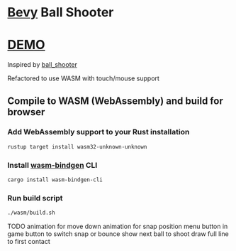 # [Bevy](https://bevyengine.org/) Ball Shooter

# [DEMO](https://volodalexey.github.io/bevy-wasm-ball-shooter/)

Inspired by [ball_shooter](https://github.com/pyrbin/ball_shooter)

Refactored to use WASM with touch/mouse support

## Compile to WASM (WebAssembly) and build for browser

### Add WebAssembly support to your Rust installation
```sh
rustup target install wasm32-unknown-unknown
```

### Install [wasm-bindgen](https://github.com/rustwasm/wasm-bindgen) CLI
```sh
cargo install wasm-bindgen-cli
```

### Run build script

```sh
./wasm/build.sh
```

TODO
animation for move down
animation for snap position
menu button in game
button to switch snap or bounce
show next ball to shoot
draw full line to first contact